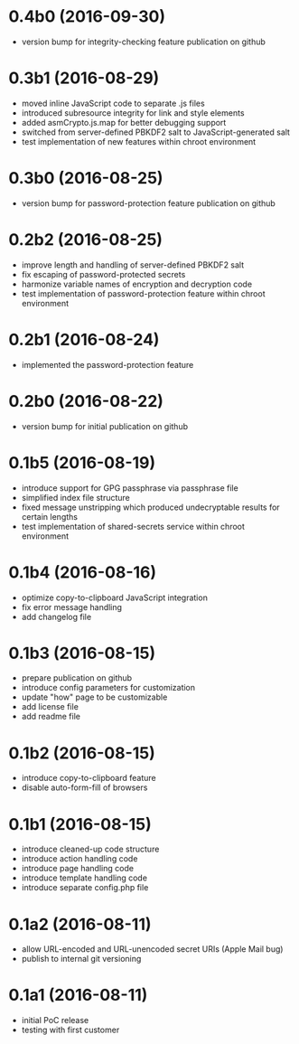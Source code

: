 # 0.4b0 (2016-09-30)

* version bump for integrity-checking feature publication on github

# 0.3b1 (2016-08-29)

* moved inline JavaScript code to separate .js files
* introduced subresource integrity for link and style elements
* added asmCrypto.js.map for better debugging support
* switched from server-defined PBKDF2 salt to JavaScript-generated salt
* test implementation of new features within chroot environment

# 0.3b0 (2016-08-25)

* version bump for password-protection feature publication on github

# 0.2b2 (2016-08-25)

* improve length and handling of server-defined PBKDF2 salt
* fix escaping of password-protected secrets
* harmonize variable names of encryption and decryption code
* test implementation of password-protection feature within chroot environment

# 0.2b1 (2016-08-24)

* implemented the password-protection feature

# 0.2b0 (2016-08-22)

* version bump for initial publication on github

# 0.1b5 (2016-08-19)

* introduce support for GPG passphrase via passphrase file
* simplified index file structure
* fixed message unstripping which produced undecryptable results for certain lengths
* test implementation of shared-secrets service within chroot environment

# 0.1b4 (2016-08-16)

* optimize copy-to-clipboard JavaScript integration
* fix error message handling
* add changelog file

# 0.1b3 (2016-08-15)

* prepare publication on github
* introduce config parameters for customization
* update "how" page to be customizable
* add license file
* add readme file

# 0.1b2 (2016-08-15)

* introduce copy-to-clipboard feature
* disable auto-form-fill of browsers

# 0.1b1 (2016-08-15)

* introduce cleaned-up code structure
* introduce action handling code
* introduce page handling code
* introduce template handling code
* introduce separate config.php file

# 0.1a2 (2016-08-11)

* allow URL-encoded and URL-unencoded secret URIs (Apple Mail bug)
* publish to internal git versioning

# 0.1a1 (2016-08-11)

* initial PoC release
* testing with first customer
